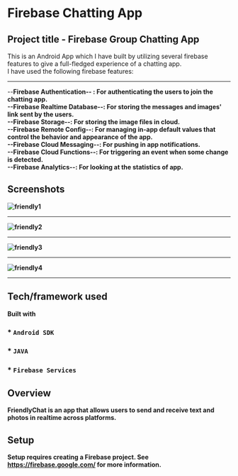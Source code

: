 <h1>Firebase Chatting App</h1>

## Project title - Firebase Group Chatting App
This is an Android App which I have built by utilizing several firebase features to give a full-fledged experience of a chatting app.
<br/>
I have used the following firebase features:
<br/>
<hr/>
--<b>Firebase Authentication<b/>-- : For authenticating the users to join the chatting app.
  <br/>
--<b>Firebase Realtime Database<b/>--: For storing the messages and images' link sent by the users.
  <br/>
--<b>Firebase Storage<b/>--: For storing the image files in cloud.
  <br/>
--<b>Firebase Remote Config<b/>--:  For managing in-app default values that control the behavior and appearance of the app. 
  <br/>
--<b>Firebase Cloud Messaging<b/>--: For pushing in app notifications. 
   <br/>
--<b>Firebase Cloud Functions<b/>--: For triggering an event when some change is detected.
    <br/>
--<b>Firebase Analytics<b/>--: For looking at the statistics of app.




## Screenshots
![friendly1](https://user-images.githubusercontent.com/56356721/157093643-9a6cd327-e20e-48e6-9fa4-03ed3a6296c8.jpg)


<hr/>
  
![friendly2](https://user-images.githubusercontent.com/56356721/157093665-4a07f20a-d27b-4293-a4a8-8e3c94bd2638.jpg)



<hr/>

![friendly3](https://user-images.githubusercontent.com/56356721/157093686-34eb76a8-839b-46d4-abd2-a76293295ad6.jpg)



<hr/>
  
  ![friendly4](https://user-images.githubusercontent.com/56356721/157093714-d5edd2b1-f59e-4604-9054-7d6c6dfac7f6.png)
  
  <hr/>


## Tech/framework used
<b>Built with</b>

### * `Android SDK`
### * `JAVA`
### * `Firebase Services`


## Overview

FriendlyChat is an app that allows users to send and receive text and photos in realtime across platforms.

## Setup

Setup requires creating a Firebase project. See https://firebase.google.com/ for more information.


